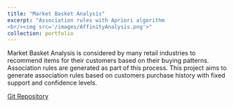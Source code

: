 ```yaml
---
title: "Market Basket Analysis"
excerpt: "Association rules with Apriori algorithm 
<br/><img src='/images/AffinityAnalysis.png'>"
collection: portfolio
---
```


Market Basket Analysis is considered by many retail industries to recommend items for their customers based on their buying patterns. Association rules are generated as part of this process. This project aims to generate association rules based on customers purchase history with fixed support and confidence levels.


[Git Repository](hhttps://github.com/ryputtam/Market-Basket-Analysis) 